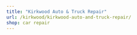 ```yaml
---
title: "Kirkwood Auto & Truck Repair"
url: /kirkwood/kirkwood-auto-and-truck-repair/
shop: car repair
---
```

